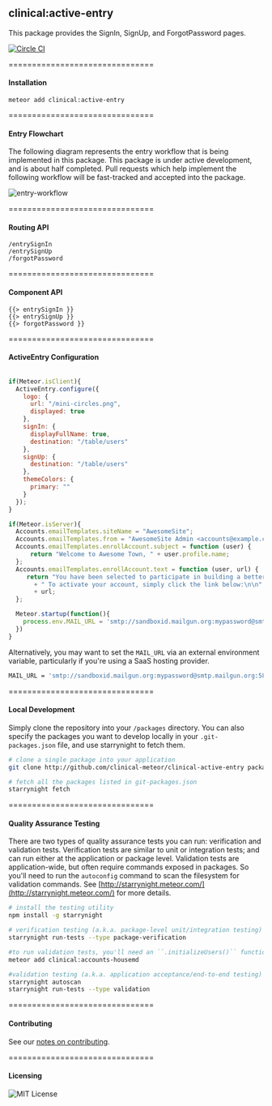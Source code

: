 ## clinical:active-entry

This package provides the SignIn, SignUp, and ForgotPassword pages.  

[![Circle CI](https://circleci.com/gh/clinical-meteor/active-entry/tree/master.svg?style=svg)](https://circleci.com/gh/clinical-meteor/active-entry/tree/master)

===============================
#### Installation

````
meteor add clinical:active-entry
````

===============================
#### Entry Flowchart

The following diagram represents the entry workflow that is being implemented in this package.  This package is under active development, and is about half completed.  Pull requests which help implement the following workflow will be fast-tracked and accepted into the package.

![entry-workflow](https://raw.githubusercontent.com/clinical-meteor/active-entry/master/docs/Entry%20Workflow.png)



===============================
#### Routing API

````
/entrySignIn
/entrySignUp
/forgotPassword
````

===============================
#### Component API

````
{{> entrySignIn }}
{{> entrySignUp }}
{{> forgotPassword }}
````


===============================
#### ActiveEntry Configuration

````js

if(Meteor.isClient){
  ActiveEntry.configure({
    logo: {
      url: "/mini-circles.png",
      displayed: true
    },
    signIn: {
      displayFullName: true,
      destination: "/table/users"
    },
    signUp: {
      destination: "/table/users"
    },
    themeColors: {
      primary: ""
    }
  });
}

if(Meteor.isServer){
  Accounts.emailTemplates.siteName = "AwesomeSite";
  Accounts.emailTemplates.from = "AwesomeSite Admin <accounts@example.com>";
  Accounts.emailTemplates.enrollAccount.subject = function (user) {
      return "Welcome to Awesome Town, " + user.profile.name;
  };
  Accounts.emailTemplates.enrollAccount.text = function (user, url) {
     return "You have been selected to participate in building a better future!"
       + " To activate your account, simply click the link below:\n\n"
       + url;
  };  

  Meteor.startup(function(){
    process.env.MAIL_URL = 'smtp://sandboxid.mailgun.org:mypassword@smtp.mailgun.org:587';
  })  
}
````
Alternatively, you may want to set the ``MAIL_URL`` via an external environment variable, particularly if you're using a SaaS hosting provider.

````sh
MAIL_URL = 'smtp://sandboxid.mailgun.org:mypassword@smtp.mailgun.org:587' meteor
````

===============================
#### Local Development

Simply clone the repository into your ``/packages`` directory.  You can also specify the packages you want to develop locally in your ``.git-packages.json`` file, and use starrynight to fetch them.

````bash
# clone a single package into your application
git clone http://github.com/clinical-meteor/clinical-active-entry packages/active-entry

# fetch all the packages listed in git-packages.json
starrynight fetch
````

===============================
#### Quality Assurance Testing

There are two types of quality assurance tests you can run:  verification and validation tests.  Verification tests are similar to unit or integration tests; and can run either at the application or package level.  Validation tests are application-wide, but often require commands exposed in packages.  So you'll need to run the ``autoconfig`` command to scan the filesystem for validation commands.  See [http://starrynight.meteor.com/](http://starrynight.meteor.com/) for more details.

````bash
# install the testing utility
npm install -g starrynight

# verification testing (a.k.a. package-level unit/integration testing)
starrynight run-tests --type package-verification

#to run validation tests, you'll need an ``.initializeUsers()`` function
meteor add clinical:accounts-housemd

#validation testing (a.k.a. application acceptance/end-to-end testing)
starrynight autoscan
starrynight run-tests --type validation
````

===============================
#### Contributing

See our [notes on contributing](https://github.com/clinical-meteor/clinical-active-entry/blob/master/Contributing.md).

===============================
#### Licensing  

![MIT License](https://img.shields.io/badge/license-MIT-blue.svg)
